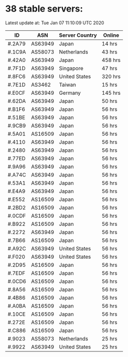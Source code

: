 # 38 stable servers:

Latest update at: Tue Jan 07 11:10:09 UTC 2020

| ID | ASN | Server Country | Online |
| -- | --- | -------------- | ------ |
| #.2A79 | AS63949 | Japan | 14 hrs |
| #.1C9A | AS58073 | Netherlands | 43 hrs |
| #.42A0 | AS63949 | Japan | 458 hrs |
| #.7F1D | AS63949 | Singapore | 47 hrs |
| #.8FC6 | AS63949 | United States | 320 hrs |
| #.7E1D | AS3462 | Taiwan | 15 hrs |
| #.E0CF | AS63949 | Germany | 145 hrs |
| #.62DA | AS63949 | Japan | 50 hrs |
| #.B1F6 | AS63949 | Japan | 56 hrs |
| #.51BE | AS63949 | Japan | 56 hrs |
| #.9CB9 | AS63949 | Japan | 56 hrs |
| #.5A01 | AS16509 | Japan | 56 hrs |
| #.4110 | AS63949 | Japan | 56 hrs |
| #.2480 | AS63949 | Japan | 56 hrs |
| #.77ED | AS63949 | Japan | 56 hrs |
| #.9A96 | AS63949 | Japan | 56 hrs |
| #.A74C | AS63949 | Japan | 56 hrs |
| #.53A1 | AS63949 | Japan | 56 hrs |
| #.E4A9 | AS63949 | Japan | 56 hrs |
| #.E552 | AS16509 | Japan | 56 hrs |
| #.2BD2 | AS16509 | Japan | 56 hrs |
| #.0CDF | AS16509 | Japan | 56 hrs |
| #.B922 | AS16509 | Japan | 56 hrs |
| #.2272 | AS63949 | Japan | 56 hrs |
| #.7B66 | AS16509 | Japan | 56 hrs |
| #.A92C | AS63949 | United States | 56 hrs |
| #.F020 | AS63949 | United States | 56 hrs |
| #.2D95 | AS16509 | Japan | 56 hrs |
| #.7EDF | AS16509 | Japan | 56 hrs |
| #.0CD6 | AS16509 | Japan | 56 hrs |
| #.8A56 | AS16509 | Japan | 56 hrs |
| #.4B86 | AS16509 | Japan | 56 hrs |
| #.A0BA | AS16509 | Japan | 56 hrs |
| #.10CE | AS16509 | Japan | 56 hrs |
| #.272E | AS16509 | Japan | 56 hrs |
| #.C886 | AS16509 | Japan | 56 hrs |
| #.9023 | AS58073 | Netherlands | 25 hrs |
| #.9922 | AS63949 | United States | 25 hrs |

